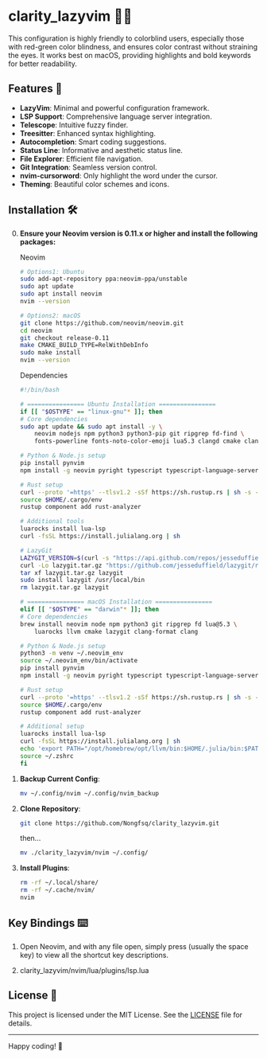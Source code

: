 # clarity_lazyvim 🌈✨

This configuration is highly friendly to colorblind users, especially those with red-green color blindness, and ensures color contrast without straining the eyes. It works best on macOS, providing highlights and bold keywords for better readability.

## Features 🌟

- **LazyVim**: Minimal and powerful configuration framework.
- **LSP Support**: Comprehensive language server integration.
- **Telescope**: Intuitive fuzzy finder.
- **Treesitter**: Enhanced syntax highlighting.
- **Autocompletion**: Smart coding suggestions.
- **Status Line**: Informative and aesthetic status line.
- **File Explorer**: Efficient file navigation.
- **Git Integration**: Seamless version control.
- **nvim-cursorword**: Only highlight the word under the cursor.
- **Theming**: Beautiful color schemes and icons.

## Installation 🛠️
0. **Ensure your Neovim version is 0.11.x or higher and install the following packages:**
    
    Neovim
    ```sh
    # Options1: Ubuntu
    sudo add-apt-repository ppa:neovim-ppa/unstable
    sudo apt update
    sudo apt install neovim
    nvim --version

    # Options2: macOS
    git clone https://github.com/neovim/neovim.git
    cd neovim
    git checkout release-0.11
    make CMAKE_BUILD_TYPE=RelWithDebInfo
    sudo make install
    nvim --version
    ```
    
    Dependencies
    ```sh
   #!/bin/bash

    # ================ Ubuntu Installation ================
    if [[ "$OSTYPE" == "linux-gnu"* ]]; then
    # Core dependencies
    sudo apt update && sudo apt install -y \
        neovim nodejs npm python3 python3-pip git ripgrep fd-find \
        fonts-powerline fonts-noto-color-emoji lua5.3 clangd cmake clang-format clang

    # Python & Node.js setup
    pip install pynvim
    npm install -g neovim pyright typescript typescript-language-server

    # Rust setup
    curl --proto '=https' --tlsv1.2 -sSf https://sh.rustup.rs | sh -s -- -y
    source $HOME/.cargo/env
    rustup component add rust-analyzer

    # Additional tools
    luarocks install lua-lsp
    curl -fsSL https://install.julialang.org | sh
    
    # LazyGit
    LAZYGIT_VERSION=$(curl -s "https://api.github.com/repos/jesseduffield/lazygit/releases/latest" | grep -Po '"tag_name": "v\K[^"]*')
    curl -Lo lazygit.tar.gz "https://github.com/jesseduffield/lazygit/releases/latest/download/lazygit_${LAZYGIT_VERSION}_Linux_x86_64.tar.gz"
    tar xf lazygit.tar.gz lazygit
    sudo install lazygit /usr/local/bin
    rm lazygit.tar.gz lazygit

    # ================ macOS Installation ================
    elif [[ "$OSTYPE" == "darwin"* ]]; then
    # Core dependencies
    brew install neovim node npm python3 git ripgrep fd lua@5.3 \
        luarocks llvm cmake lazygit clang-format clang

    # Python & Node.js setup
    python3 -m venv ~/.neovim_env
    source ~/.neovim_env/bin/activate
    pip install pynvim
    npm install -g neovim pyright typescript typescript-language-server

    # Rust setup
    curl --proto '=https' --tlsv1.2 -sSf https://sh.rustup.rs | sh -s -- -y
    source $HOME/.cargo/env
    rustup component add rust-analyzer

    # Additional setup
    luarocks install lua-lsp
    curl -fsSL https://install.julialang.org | sh
    echo 'export PATH="/opt/homebrew/opt/llvm/bin:$HOME/.julia/bin:$PATH"' >> ~/.zshrc
    source ~/.zshrc
    fi
    ```
1. **Backup Current Config**:
   ```sh
   mv ~/.config/nvim ~/.config/nvim_backup
   ```

2. **Clone Repository**:
   ```sh
   git clone https://github.com/Nongfsq/clarity_lazyvim.git
   ```
   then...
   ```sh
   mv ./clarity_lazyvim/nvim ~/.config/
   ```

3. **Install Plugins**:
    ```sh
    rm -rf ~/.local/share/
    rm -rf ~/.cache/nvim/
    nvim
    ```
## Key Bindings ⌨️

1. Open Neovim, and with any file open, 
       simply press <leader> (usually the space key) to view all the shortcut key descriptions.

2. clarity_lazyvim/nvim/lua/plugins/lsp.lua

## License 📄

This project is licensed under the MIT License. See the [LICENSE](LICENSE) file for details.

---

Happy coding! 🚀
